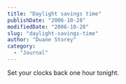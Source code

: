```yaml
---
title: "Daylight savings time"
publishDate: "2006-10-28"
modifiedDate: "2006-10-28"
slug: "daylight-savings-time"
author: "Duane Storey"
category:
  - "Journal"
---
```


Set your clocks back one hour tonight.
